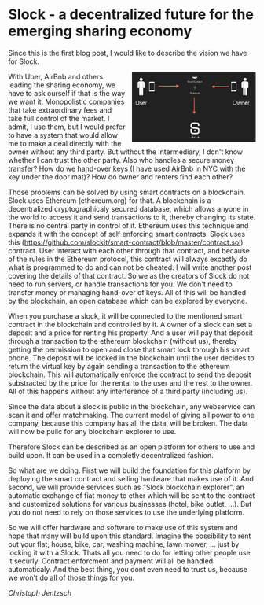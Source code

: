 # Slock - a decentralized future for the emerging sharing economy

Since this is the first blog post, I would like to describe the vision we have for Slock.

<a href="images/slock_concept.png" class="swipebox"><img src="images/slock_concept.png" style="width:50%;padding-left:10px" align="right" alt="the slock.it concept"/></a> 
With Uber, AirBnb and others leading the sharing economy, we have to ask ourself if that is the way we want it.
Monopolistic companies that take extraordinary fees and take full control of the market. I admit, I use them, but I would prefer to have a system that would allow me to make a deal directly with the owner without any third party.
But without the intermediary, I don't know whether I can trust the other party. Also who handles a secure money transfer? How do we hand-over keys (I have used AirBnb in NYC with the key under the door mat)?
How do owner and renters find each other?

Those problems can be solved by using smart contracts on a blockchain. Slock uses Ethereum (ethereum.org) for that. A blockchain is a decentralized cryptographicaly secured database, which allows anyone in the world to access it 
and send transactions to it, thereby changing its state.
There is no central party in control of it. Ethereum uses this technique and expands it with the concept of self enforcing smart contracts. Slock uses this (https://github.com/slockit/smart-contract/blob/master/contract.sol) contract. User interact with each other through that contract, and because of the rules in the Ethereum protocol, this contract will always excactly do what is programmed to do and can not be cheated. I will write another post covering the details of that contract.
So we as the creators of Slock do not need to run servers, or handle transactions for you. We don't need to transfer money or managing hand-over of keys. All of this will be handled by the blockchain, an open database which can be explored by everyone.

When you purchase a slock, it will be connected to the mentioned smart contract in the blockchain and controlled by it. A owner of a slock can set a deposit and a price for renting his property. And a user will pay that deposit through a transaction to the ethereum blockchain (without us), thereby getting the permission to open and close that smart lock through his smart phone. The deposit will be locked in the blockchain until the user decides to return the virtual key by again sending a transaction to the ethereum blockchain. This will automatically enforce the contract to send the deposit substracted by the price for the rental to the user and the rest to the owner. All of this happens without any interference of a third party (including us).

Since the data about a slock is public in the blockchain, any webservice can scan it and offer matchmaking. The current model of giving all power to one company, because this company has all the data, will be broken. The data will now be pulic for any blockchain explorer to use.

Therefore Slock can be described as an open platform for others to use and build upon. It can be used in a completly decentralized fashion.

So what are we doing. First we will build the foundation for this platform by deploying the smart contract and selling hardware that makes use of it. And second, we will provide services such as "Slock blockchain explorer", an automatic exchange of fiat money to ether which will be sent to the contract and customized solutions for various businesses (hotel, bike outlet, ...). But you do not need to rely on those services to use the underlying platform.

So we will offer hardware and software to make use of this system and hope that many will build upon this standard.
Imagine the possibility to rent out your flat, house, bike, car, washing machine, lawn mower, ... just by locking it with a Slock. Thats all you need to do for letting other people use it securly. Contract enforcment and payment will all be handled automaticaly. And the best thing, you dont even need to trust us, because we won't do all of those things for you.

*Christoph Jentzsch*

